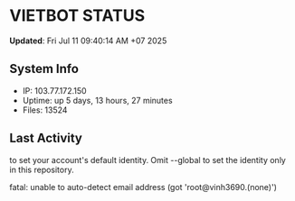 # VIETBOT STATUS
**Updated**: Fri Jul 11 09:40:14 AM +07 2025

## System Info
- IP: 103.77.172.150
- Uptime: up 5 days, 13 hours, 27 minutes
- Files: 13524

## Last Activity

to set your account's default identity.
Omit --global to set the identity only in this repository.

fatal: unable to auto-detect email address (got 'root@vinh3690.(none)')
